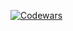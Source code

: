 <a href="https://www.codewars.com/users/praxis_code"> ![Codewars](https://img.shields.io/badge/Codewars-B1361E?style=for-the-badge&logo=codewars&logoColor=grey)</a>
